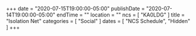 +++
date = "2020-07-15T19:00:00-05:00"
publishDate = "2020-07-14T19:00:00-05:00"
endTime = ""
location = ""
ncs = [ "KA0LDG" ]
title = "Isolation Net"
categories = [ "Social" ]
dates = [ "NCS Schedule", "Hidden" ]
+++
